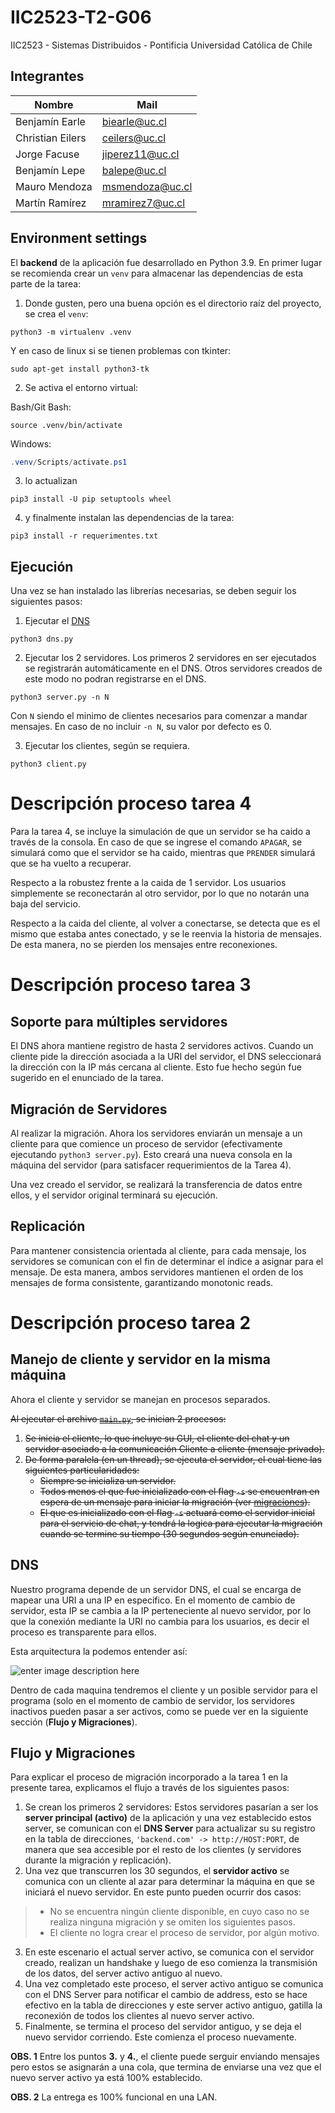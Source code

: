 # IIC2523-T2-G06

IIC2523 - Sistemas Distribuidos - Pontificia Universidad Católica de Chile

## Integrantes

Nombre           | Mail
-------------    | -------------------
Benjamín Earle   | biearle@uc.cl
Christian Eilers | ceilers@uc.cl
Jorge Facuse     | jiperez11@uc.cl
Benjamín Lepe    | balepe@uc.cl
Mauro Mendoza    | msmendoza@uc.cl
Martín Ramírez   | mramirez7@uc.cl

## Environment settings

El **backend** de la aplicación fue desarrollado en Python 3.9. En primer lugar
se recomienda crear un `venv` para almacenar las dependencias de esta parte de
la tarea:

1. Donde gusten, pero una buena opción es el directorio raíz del proyecto, se
crea el `venv`:

```shell
python3 -m virtualenv .venv
```

Y en caso de linux si se tienen problemas con tkinter:

```shell
sudo apt-get install python3-tk
```

2. Se activa el entorno virtual:

Bash/Git Bash:

```shell
source .venv/bin/activate
```

Windows:

```powershell
.venv/Scripts/activate.ps1
```

3. lo actualizan

```shell
pip3 install -U pip setuptools wheel
```

4. y finalmente instalan las dependencias de la tarea:

```shell
pip3 install -r requerimentes.txt
```

## Ejecución

Una vez se han instalado las librerías necesarias, se deben seguir los siguientes pasos:

1. Ejecutar el [DNS](#dns)

```shell
python3 dns.py
```

2. Ejecutar los 2 servidores. Los primeros 2 servidores en ser ejecutados se registrarán automáticamente en el DNS. Otros servidores creados de este modo no podran registrarse en el DNS.

```shell
python3 server.py -n N
```

Con `N` siendo el minimo de clientes necesarios para comenzar a mandar mensajes. En caso de no incluir `-n N`, su valor por defecto es 0.

3. Ejecutar los clientes, según se requiera.

```shell
python3 client.py
```

# Descripción proceso tarea 4

Para la tarea 4, se incluye la simulación de que un servidor se ha caido a través de la consola. En caso de que se ingrese el comando `APAGAR`, se simulará como que el servidor se ha caido, mientras que `PRENDER` simulará que se ha vuelto a recuperar.

Respecto a la robustez frente a la caida de 1 servidor. Los usuarios simplemente se reconectarán al otro servidor, por lo que no notarán una baja del servicio.

Respecto a la caida del cliente, al volver a conectarse, se detecta que es el mismo que estaba antes conectado, y se le reenvia la historia de mensajes. De esta manera, no se pierden los mensajes entre reconexiones.

# Descripción proceso tarea 3

## Soporte para múltiples servidores

El DNS ahora mantiene registro de hasta 2 servidores activos. Cuando un cliente pide la dirección asociada a la URI del servidor, el DNS seleccionará la dirección con la IP más cercana al cliente. Esto fue hecho según fue sugerido en el enunciado de la tarea.

## Migración de Servidores

Al realizar la migración. Ahora los servidores enviarán un mensaje a un cliente para que comience un proceso de servidor (efectivamente ejecutando `python3 server.py`). Esto creará una nueva consola en la máquina del servidor (para satisfacer requerimientos de la Tarea 4).

Una vez creado el servidor, se realizará la transferencia de datos entre ellos, y el servidor original terminará su ejecución.

## Replicación

Para mantener consistencia orientada al cliente, para cada mensaje, los servidores se comunican con el fin de determinar el índice a asignar para el mensaje. De esta manera, ambos servidores mantienen el orden de los mensajes de forma consistente, garantizando monotonic reads.

# Descripción proceso tarea 2

## Manejo de cliente y servidor en la misma máquina

Ahora el cliente y servidor se manejan en procesos separados.

~~Al ejecutar el archivo [`main.py`](./main.py), se inician 2 procesos:~~

1. ~~Se inicia el cliente, lo que incluye su GUI, el cliente del chat y un servidor asociado a la comunicación Cliente a cliente (mensaje privado).~~
2. ~~De forma paralela (en un thread), se ejecuta el servidor, el cual tiene las siguientes particularidades:~~
    - ~~Siempre se inicializa un servidor.~~
    - ~~Todos menos el que fue inicializado con el flag `-s` se encuentran en espera de un mensaje para iniciar la migración (ver [migraciones](#migraciones)).~~
    - ~~El que es inicializado con el flag `-s` actuará como el servidor inicial para el servicio de chat, y tendrá la logica para ejecutar la migración cuando se termine su tiempo (30 segundos según enunciado).~~

## DNS

Nuestro programa depende de un servidor DNS, el cual se encarga de mapear una URI a una IP en especifico.
En el momento de cambio de servidor, esta IP se cambia a la IP perteneciente al nuevo servidor, por lo que la conexión mediante la URI no cambia para los usuarios, es decir el proceso es transparente para ellos.

Esta arquitectura la podemos entender así:

![enter image description here](https://i.imgur.com/FIZ1vkv.png)

Dentro de cada maquina tendremos el cliente y un posible servidor para el programa (solo en el momento de cambio de servidor, los servidores inactivos pueden pasar a ser activos, como se puede ver en la siguiente sección (**Flujo y Migraciones**).

## Flujo y Migraciones

Para explicar el proceso de migración incorporado a la tarea 1 en la
presente tarea, explicamos el flujo a través de los siguientes pasos:

1. Se crean los primeros 2 servidores: Estos servidores pasarían a ser los
**server principal (activo)** de la aplicación y una
vez establecido estos server, se comunican con el **DNS Server** para actualizar su
su registro en la tabla de direcciones, `'backend.com' -> http://HOST:PORT`,
de manera que sea accesible por el resto de los clientes (y servidores durante la migración y replicación).
1. Una vez que transcurren los 30 segundos, el **servidor activo** se comunica con un cliente al azar para determinar la máquina en que se iniciará el nuevo servidor. En este punto pueden ocurrir dos casos:
>
> - No se encuentra ningún cliente disponible, en cuyo caso no se realiza ninguna migración y se omiten los siguientes pasos.
> - El cliente no logra crear el proceso de servidor, por algún motivo.

3. En este escenario el actual server activo, se comunica con el servidor creado, realizan un handshake y luego de eso comienza la transmisión de los
datos, del server activo antiguo al nuevo.
4. Una vez completado este proceso, el server activo antiguo se comunica con el
DNS Server para notificar el cambio de address, esto se hace efectivo en la
tabla de direcciones y este server activo antiguo, gatilla la reconexión de
todos los clientes al nuevo server activo.
5. Finalmente, se termina el proceso del servidor antiguo, y se deja el nuevo servidor corriendo. Este comienza el proceso nuevamente.

**OBS. 1** Entre los puntos **3.** y **4.**, el cliente puede serguir enviando
mensajes pero estos se asignarán a una cola, que termina de enviarse una vez que
el nuevo server activo ya está 100% establecido.

**OBS. 2** La entrega es 100% funcional en una LAN.
